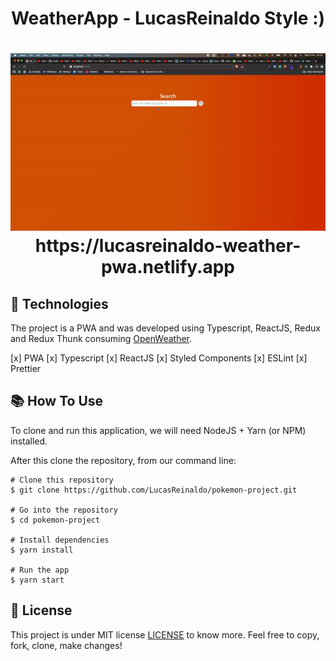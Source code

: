 <h1 align="center">WeatherApp - LucasReinaldo Style :)</h1>

<h1 align="center">
    <img src="https://github.com/LucasReinaldo/weather-redux-app/blob/master/src/assets/weather-redux.gif" width="680" />
    https://lucasreinaldo-weather-pwa.netlify.app
</h1>

## 🚀 Technologies

The project is a PWA and was developed using Typescript, ReactJS, Redux and Redux Thunk consuming [OpenWeather](https://openweathermap.org/).

[x] PWA
[x] Typescript
[x] ReactJS
[x] Styled Components
[x] ESLint
[x] Prettier


## 📚 How To Use

To clone and run this application, we will need NodeJS + Yarn (or NPM) installed.

After this clone the repository, from our command line:

```
# Clone this repository
$ git clone https://github.com/LucasReinaldo/pokemon-project.git

# Go into the repository
$ cd pokemon-project

# Install dependencies
$ yarn install

# Run the app
$ yarn start
```

## 📖 License

This project is under MIT license [LICENSE](LICENSE.md) to know more. Feel free to copy, fork, clone, make changes!
